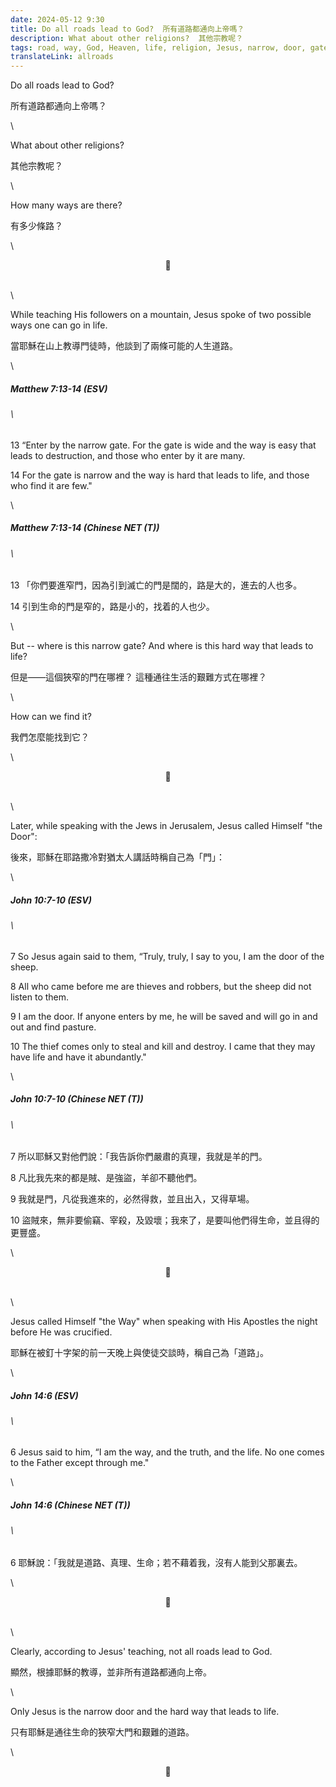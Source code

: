 ```yaml
---
date: 2024-05-12 9:30
title: Do all roads lead to God?  所有道路都通向上帝嗎？
description: What about other religions?  其他宗教呢？
tags: road, way, God, Heaven, life, religion, Jesus, narrow, door, gate
translateLink: allroads
---
```


Do all roads lead to God?

所有道路都通向上帝嗎？

\

What about other religions?

其他宗教呢？

\

How many ways are there?

有多少條路？

\

<center>💠</center>

\
\

While teaching His followers on a mountain, Jesus spoke of two possible ways one can go in life.

當耶穌在山上教導門徒時，他談到了兩條可能的人生道路。

\

##### _Matthew 7:13-14 (ESV)_

###### \

13 “Enter by the narrow gate. For the gate is wide and the way is easy that leads to destruction, and those who enter by it are many.

14 For the gate is narrow and the way is hard that leads to life, and those who find it are few."

\

##### _Matthew 7:13-14 (Chinese NET (T))_

###### \

13 「你們要進窄門，因為引到滅亡的門是闊的，路是大的，進去的人也多。

14 引到生命的門是窄的，路是小的，找着的人也少。

\

But -- where is this narrow gate? And where is this hard way that leads to life?

但是——這個狹窄的門在哪裡？ 這種通往生活的艱難方式在哪裡？

\

How can we find it?

我們怎麼能找到它？

\

<center>💠</center>

\
\

Later, while speaking with the Jews in Jerusalem, Jesus called Himself "the Door":

後來，耶穌在耶路撒冷對猶太人講話時稱自己為「門」：

\

##### _John 10:7-10 (ESV)_

###### \

7 So Jesus again said to them, “Truly, truly, I say to you, I am the door of the sheep.

8 All who came before me are thieves and robbers, but the sheep did not listen to them.

9 I am the door. If anyone enters by me, he will be saved and will go in and out and find pasture.

10 The thief comes only to steal and kill and destroy. I came that they may have life and have it abundantly."

\

##### _John 10:7-10 (Chinese NET (T))_

###### \

7 所以耶穌又對他們說：「我告訴你們嚴肅的真理，我就是羊的門。

8 凡比我先來的都是賊、是強盜，羊卻不聽他們。

9 我就是門，凡從我進來的，必然得救，並且出入，又得草場。

10 盜賊來，無非要偷竊、宰殺，及毀壞；我來了，是要叫他們得生命，並且得的更豐盛。

\

<center>💠</center>

\
\

Jesus called Himself "the Way" when speaking with His Apostles the night before He was crucified. 

耶穌在被釘十字架的前一天晚上與使徒交談時，稱自己為「道路」。

\

##### _John 14:6 (ESV)_

###### \

6 Jesus said to him, “I am the way, and the truth, and the life. No one comes to the Father except through me."

\

##### _John 14:6 (Chinese NET (T))_

###### \

6 耶穌說：「我就是道路、真理、生命；若不藉着我，沒有人能到父那裏去。

\

<center>💠</center>

\
\

Clearly, according to Jesus' teaching, not all roads lead to God. 

顯然，根據耶穌的教導，並非所有道路都通向上帝。

\

Only Jesus is the narrow door and the hard way that leads to life.

只有耶穌是通往生命的狹窄大門和艱難的道路。

\

<center>💠</center>
